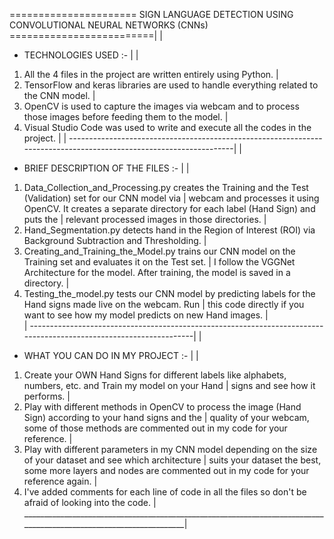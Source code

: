 ====================== SIGN LANGUAGE DETECTION USING CONVOLUTIONAL NEURAL NETWORKS (CNNs) =========================|
                                                                                                                   |   
* TECHNOLOGIES USED :-                                                                                             |
                                                                                                                   |
1. All the 4 files in the project are written entirely using Python.                                               | 
2. TensorFlow and keras libraries are used to handle everything related to the CNN model.                          |
3. OpenCV is used to capture the images via webcam and to process those images before feeding them to the model.   |
4. Visual Studio Code was used to write and execute all the codes in the project.                                  |
                                                                                                                   | 
-------------------------------------------------------------------------------------------------------------------|
                                                                                                                   |
* BRIEF DESCRIPTION OF THE FILES :-                                                                                |
                                                                                                                   |
1. Data_Collection_and_Processing.py creates the Training and the Test (Validation) set for our CNN model via      |
   webcam and processes it using OpenCV. It creates a separate directory for each label (Hand Sign) and puts the   |
   relevant processed images in those directories.                                                                 |
2. Hand_Segmentation.py detects hand in the Region of Interest (ROI) via Background Subtraction and Thresholding.  |
3. Creating_and_Training_the_Model.py trains our CNN model on the Training set and evaluates it on the Test set.   |
   I follow the VGGNet Architecture for the model. After training, the model is saved in a directory.              |
4. Testing_the_model.py tests our CNN model by predicting labels for the Hand signs made live on the webcam. Run   |
   this code directly if you want to see how my model predicts on new Hand images.                                 |                             
                                                                                                                   |
-------------------------------------------------------------------------------------------------------------------|
                                                                                                                   |
* WHAT YOU CAN DO IN MY PROJECT :-                                                                                 |
                                                                                                                   |
1. Create your OWN Hand Signs for different labels like alphabets, numbers, etc. and Train my model on your Hand   |
   signs and see how it performs.                                                                                  |
2. Play with different methods in OpenCV to process the image (Hand Sign) according to your hand signs and the     |
   quality of your webcam, some of those methods are commented out in my code for your reference.                  |
3. Play with different parameters in my CNN model depending on the size of your dataset and see which architecture |
   suits your dataset the best, some more layers and nodes are commented out in my code for your reference again.  |
4. I've added comments for each line of code in all the files so don't be afraid of looking into the code.         |
___________________________________________________________________________________________________________________|      
